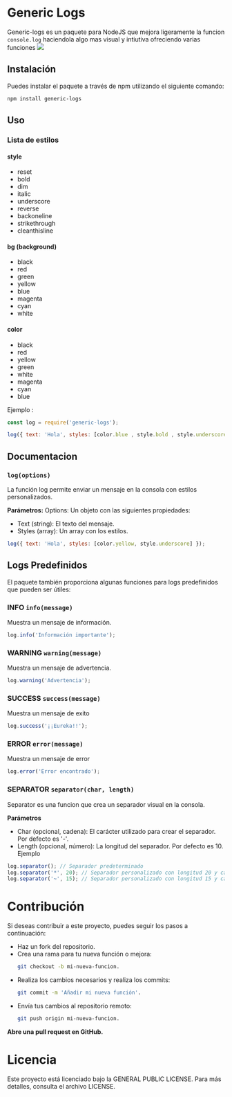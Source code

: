
# Generic Logs 
Generic-logs es un paquete para NodeJS que mejora ligeramente la funcion `console.log` haciendola algo mas visual y intiutiva ofreciendo varias funciones 
![](https://i.imgur.com/skpqoRy.png)



## Instalación

Puedes instalar el paquete a través de npm utilizando el siguiente comando:

```bash
npm install generic-logs
```
## Uso
### Lista de estilos 

#### **style**
- reset
- bold
- dim
- italic
- underscore
- reverse
- backoneline
- strikethrough
- cleanthisline

#### **bg** (background)
- black
- red
- green
- yellow
- blue
- magenta
- cyan
- white

#### **color**
- black
- red
- yellow
- green
- white
- magenta
- cyan
- blue


Ejemplo :
```js
const log = require('generic-logs');

log({ text: 'Hola', styles: [color.blue , style.bold , style.underscore ] });
```
## Documentacion
### `log(options)`
La función log permite enviar un mensaje en la consola con estilos personalizados.

**Parámetros:** Options: Un objeto con las siguientes propiedades:
- Text (string): El texto del mensaje.
- Styles (array): Un array con los estilos.
```js
log({ text: 'Hola', styles: [color.yellow, style.underscore] });
```
## Logs Predefinidos
El paquete también proporciona algunas funciones para logs predefinidos que pueden ser útiles:

### **INFO** `info(message)`
Muestra un mensaje de información.
```js
log.info('Información importante');
```
### **WARNING** `warning(message)`
Muestra un mensaje de advertencia.
```js
log.warning('Advertencia');
```
### **SUCCESS** `success(message)`
Muestra un mensaje de exito
```js
log.success('¡¡Eureka!!');
```
### **ERROR** `error(message)`
Muestra un mensaje de error
```js
log.error('Error encontrado');
```

### **SEPARATOR** `separator(char, length)`

Separator es una funcion que crea un separador visual en la consola.

**Parámetros**
- Char (opcional, cadena): El carácter utilizado para crear el separador. Por defecto es '-'.
- Length (opcional, número): La longitud del separador. Por defecto es 10.
Ejemplo

```js
log.separator(); // Separador predeterminado
log.separator('*', 20); // Separador personalizado con longitud 20 y carácter '*'
log.separator('~', 15); // Separador personalizado con longitud 15 y carácter '~'
```

# Contribución
Si deseas contribuir a este proyecto, puedes seguir los pasos a continuación:

- Haz un fork del repositorio.
- Crea una rama para tu nueva función o mejora:
  ``` bash
  git checkout -b mi-nueva-funcion.
  ```
- Realiza los cambios necesarios y realiza los commits:
  ```bash
  git commit -m 'Añadir mi nueva función'.
  ```
- Envía tus cambios al repositorio remoto:
  ```bash
  git push origin mi-nueva-funcion.
  ```
**Abre una pull request en GitHub.**
# Licencia
Este proyecto está licenciado bajo la  GENERAL PUBLIC LICENSE. Para más detalles, consulta el archivo LICENSE.
